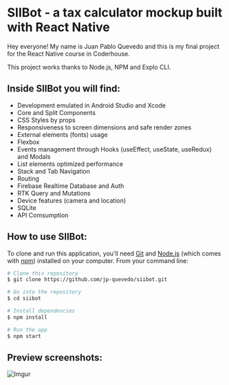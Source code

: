 # SIIBot - a tax calculator mockup built with React Native

Hey everyone! My name is Juan Pablo Quevedo and this is my final project for the React Native course in Coderhouse.

This project works thanks to Node.js, NPM and Explo CLI.

## Inside SIIBot you will find:

* Development emulated in Android Studio and Xcode
* Core and Split Components
* CSS Styles by props
* Responsiveness to screen dimensions and safe render zones
* External elements (fonts) usage
* Flexbox
* Events management through Hooks (useEffect, useState, useRedux) and Modals
* List elements optimized performance
* Stack and Tab Navigation
* Routing
* Firebase Realtime Database and Auth
* RTK Query and Mutations
* Device features (camera and location)
* SQLite
* API Comsumption

## How to use SIIBot:

To clone and run this application, you'll need [Git](https://git-scm.com) and [Node.js](https://nodejs.org/en/download/) (which comes with [npm](http://npmjs.com)) installed on your computer. From your command line:

```bash
# Clone this repository
$ git clone https://github.com/jp-quevedo/siibot.git

# Go into the repository
$ cd siibot

# Install dependencies
$ npm install

# Run the app
$ npm start
```

## Preview screenshots:

![Imgur](https://i.imgur.com/V8wvGHk.png)
